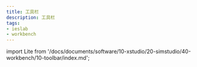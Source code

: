 ```yaml
---
title: 工具栏
description: 工具栏
tags:
- ieslab
- workbench
---
```


import Lite from '/docs/documents/software/10-xstudio/20-simstudio/40-workbench/10-toolbar/index.md';

<Lite />